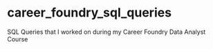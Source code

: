 # career_foundry_sql_queries
SQL Queries that I worked on during my Career Foundry Data Analyst Course

> 
